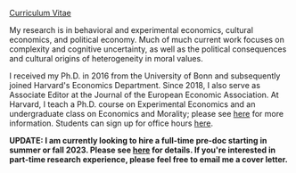 [Curriculum Vitae](/pdf/Enke_cv.pdf)

My research is in behavioral and experimental economics, cultural economics, and political economy. Much of much current work focuses on complexity and  cognitive uncertainty, as well as the political consequences and cultural origins of heterogeneity in moral values. 

I received my Ph.D. in 2016 from the University of Bonn and subsequently joined Harvard's Economics Department. Since 2018, I also serve as Associate Editor at the Journal of the European Economic Association. At Harvard, I teach a Ph.D. course on Experimental Economics and an undergraduate class on Economics and Morality; please see [here](https://scholar.harvard.edu/benke) for more information. Students can sign up for office hours [here](https://app.acuityscheduling.com/schedule.php?owner=12646405).

**UPDATE: I am currently looking to hire a full-time pre-doc starting in summer or fall 2023. Please see [here](https://academicpositions.harvard.edu/postings/12177) for details. If you're interested in part-time research experience, please feel free to email me a cover letter.**
